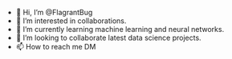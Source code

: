 - 👋 Hi, I’m @FlagrantBug
- 👀 I’m interested in collaborations.
- 🌱 I’m currently learning machine learning and neural networks.
- 💞️ I’m looking to collaborate latest data science projects.
- 📫 How to reach me DM

<!---
FlagrantBug/FlagrantBug is a ✨ special ✨ repository because its `README.md` (this file) appears on your GitHub profile.
You can click the Preview link to take a look at your changes.
--->
